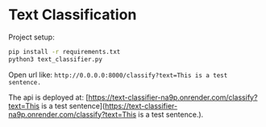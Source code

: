 # Text Classification

Project setup:

```bash
pip install -r requirements.txt
python3 text_classifier.py
```

Open url like: `http://0.0.0.0:8000/classify?text=This is a test sentence.`

The api is deployed at: [https://text-classifier-na9p.onrender.com/classify?text=This is a test sentence](https://text-classifier-na9p.onrender.com/classify?text=This is a test sentence.).